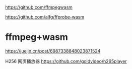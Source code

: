 https://github.com/ffmpegwasm








https://github.com/alfg/ffprobe-wasm

# ffmpeg+wasm
https://juejin.cn/post/6987338848023871524





H256 网页播放器
https://github.com/goldvideo/h265player





























